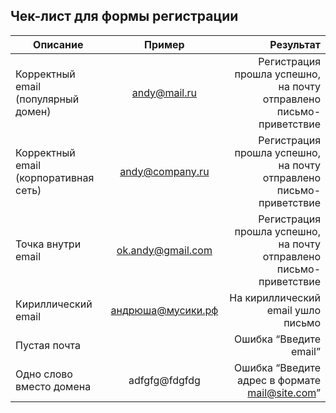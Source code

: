 Чек-лист для формы регистрации
---------------------

| Описание|Пример|Результат|
| ------------- |:------------------:| -----:|
|Корректный email (популярный домен)|andy@mail.ru|Регистрация прошла успешно, на почту отправлено письмо-приветствие|
|Корректный email (корпоративная сеть)|andy@company.ru|Регистрация прошла успешно, на почту отправлено письмо-приветствие|
|Точка внутри email|ok.andy@gmail.com|Регистрация прошла успешно, на почту отправлено письмо-приветствие|
|Кириллический email|андрюша@мусики.рф|На кириллический email ушло письмо|
|Пустая почта||Ошибка “Введите email”|
|Одно слово вместо домена|adfgfg@fdgfdg|Ошибка “Введите адрес в формате mail@site.com”|
